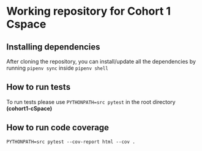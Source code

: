 # Working repository for Cohort 1 Cspace
## Installing dependencies
After cloning the repository, you can install/update all the dependencies by running `pipenv sync` inside `pipenv shell`
## How to run tests
To run tests please use `PYTHONPATH=src pytest` in the root directory **(cohort1-cSpace)**
## How to run code coverage
`PYTHONPATH=src pytest --cov-report html --cov .`
